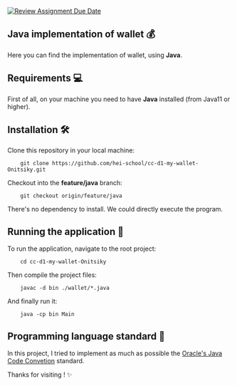 [![Review Assignment Due Date](https://classroom.github.com/assets/deadline-readme-button-24ddc0f5d75046c5622901739e7c5dd533143b0c8e959d652212380cedb1ea36.svg)](https://classroom.github.com/a/hy8NMZUz)

## Java implementation of wallet :moneybag:

Here you can find the implementation of wallet, using __Java__.

## Requirements :computer:
First of all, on your machine you need to have **Java** installed (from Java11 or higher).

## Installation :hammer_and_wrench:
Clone this repository in your local machine:
```shell
    git clone https://github.com/hei-school/cc-d1-my-wallet-Onitsiky.git
```

Checkout into the __feature/java__ branch:
```shell
    git checkout origin/feature/java
```

There's no dependency to install. We could directly execute the program.


## Running the application :flight_departure:
To run the application, navigate to the root project:
```shell
    cd cc-d1-my-wallet-Onitsiky
```

Then compile the project files:
```shell
    javac -d bin ./wallet/*.java
```

And finally run it:
```shell
    java -cp bin Main
```

## Programming language standard :book:
In this project, I tried to implement as much as possible the [Oracle's Java Code Convetion](https://www.oracle.com/java/technologies/javase/codeconventions-contents.html) standard.

Thanks for visiting ! :sparkles:
